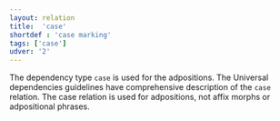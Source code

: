 ```yaml
---
layout: relation
title:  'case'
shortdef : 'case marking'
tags: ['case']
udver: '2'
---
```


The dependency type `case` is used for the adpositions. The Universal
dependencies guidelines have comprehensive description of the `case` relation.
The case relation is used for adpositions, not affix morphs or adpositional
phrases.
<!-- Interlanguage links updated St lis 3 20:58:42 CET 2021 -->
